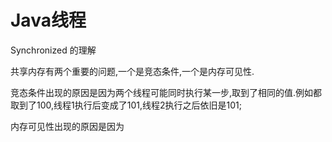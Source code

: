 

# Java线程

Synchronized 的理解

共享内存有两个重要的问题,一个是竞态条件,一个是内存可见性.

竞态条件出现的原因是因为两个线程可能同时执行某一步,取到了相同的值.例如都取到了100,线程1执行后变成了101,线程2执行之后依旧是101;

内存可见性出现的原因是因为

